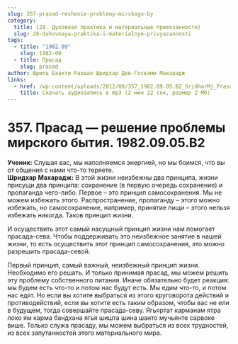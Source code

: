 ```yaml
---
slug: 357-prasad-reshenie-problemy-mirskogo-by
category:
  title: (28. Духовная практика и материальные привязанности)
  slug: 28-duhovnaya-praktika-i-materialnye-privyazannosti
tags:
  - title: "1982.09"
    slug: 1982-09
  - title: Прасад
    slug: prasad
author: Шрила Бхакти Ракшак Шридхар Дев-Госвами Махарадж
links:
  - href: /wp-content/uploads/2012/08/357_1982.09.05.B2_SridharMj_Prasad-reshenie_problemy_mirskogo_bytiya.mp3
    title: Скачать аудиозапись в mp3 (2 мин 22 сек, размер 2 Мб)
---
```


# 357. Прасад — решение проблемы мирского бытия. 1982.09.05.B2

**Ученик:** Слушая вас, мы наполняемся энергией, но мы боимся, что вы от общения с нами что-то теряете.\
**Шридхар Махарадж:** В этой жизни неизбежны два принципа, жизни присущи два принципа: сохранение (в первую очередь сохранение) и пропаганда чего-либо. Первое – это принцип самосохранения. Мы не можем избежать этого. Распространение, пропаганду – этого можно избежать, но самосохранение, например, принятие пищи – этого нельзя избежать никогда. Таков принцип жизни.

И осуществить этот самый насущный принцип жизни нам помогает прасада-сева. Чтобы поддерживать это неизбежное занятие в нашей жизни, то есть осуществить этот принцип самосохранения, это можно разрешить прасада-севой.

Первый принцип, самый важный, неизбежный принцип жизни. Необходимо его решать. И только принимая прасад, мы можем решить эту проблему собственного питания. Иначе обязательно будет реакция: мы будем есть что-то и потом нас будут есть. Мы едим что-то, и потом нас едят. Но если вы хотите выбраться из этого круговорота действий и противодействий, если вы хотите есть таким образом, чтобы вас не ели в будущем, тогда совершайте прасада-севу. Ягьяртат карманам ятра локо ям карма бандхана ягья шишта шина шанто мучьянте сарвоке више. Только служа прасаду, мы можем выбраться из всех трудностей, из всех запутанностей этого материального мира.

